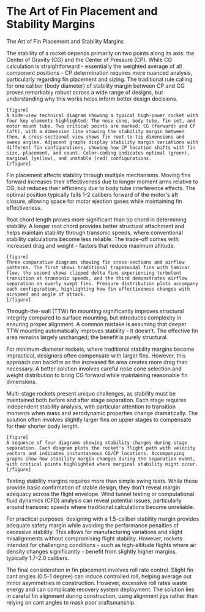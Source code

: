 # The Art of Fin Placement and Stability Margins

The Art of Fin Placement and Stability Margins

The stability of a rocket depends primarily on two points along its axis: the Center of Gravity (CG) and the Center of Pressure (CP). While CG calculation is straightforward - essentially the weighted average of all component positions - CP determination requires more nuanced analysis, particularly regarding fin placement and sizing. The traditional rule calling for one caliber (body diameter) of stability margin between CP and CG proves remarkably robust across a wide range of designs, but understanding why this works helps inform better design decisions.

```
[figure]
A side-view technical diagram showing a typical high-power rocket with four key elements highlighted: The nose cone, body tube, fin set, and motor mount tube. Two critical points are marked: CG (forward) and CP (aft), with a dimension line showing the stability margin between them. A cross-sectional view shows fin root-to-tip dimensions and sweep angles. Adjacent graphs display stability margin variations with different fin configurations, showing how CP location shifts with fin size, placement, and count. Color-coding indicates optimal (green), marginal (yellow), and unstable (red) configurations.
[/figure]
```

Fin placement affects stability through multiple mechanisms. Moving fins forward increases their effectiveness due to longer moment arms relative to CG, but reduces their efficiency due to body tube interference effects. The optimal position typically falls 1-2 calibers forward of the motor's aft closure, allowing space for motor ejection gases while maintaining fin effectiveness.

Root chord length proves more significant than tip chord in determining stability. A longer root chord provides better structural attachment and helps maintain stability through transonic speeds, where conventional stability calculations become less reliable. The trade-off comes with increased drag and weight - factors that reduce maximum altitude.

```
[figure]
Three comparative diagrams showing fin cross-sections and airflow patterns. The first shows traditional trapezoidal fins with laminar flow, the second shows clipped delta fins experiencing turbulent transition at transonic speeds, and the third demonstrates airflow separation on overly swept fins. Pressure distribution plots accompany each configuration, highlighting how fin effectiveness changes with airspeed and angle of attack.
[/figure]
```

Through-the-wall (TTW) fin mounting significantly improves structural integrity compared to surface mounting, but introduces complexity in ensuring proper alignment. A common mistake is assuming that deeper TTW mounting automatically improves stability - it doesn't. The effective fin area remains largely unchanged; the benefit is purely structural.

For minimum-diameter rockets, where traditional stability margins become impractical, designers often compensate with larger fins. However, this approach can backfire as the increased fin area creates more drag than necessary. A better solution involves careful nose cone selection and weight distribution to bring CG forward while maintaining reasonable fin dimensions.

Multi-stage rockets present unique challenges, as stability must be maintained both before and after stage separation. Each stage requires independent stability analysis, with particular attention to transition moments when mass and aerodynamic properties change dramatically. The solution often involves slightly larger fins on upper stages to compensate for their shorter body length.

```
[figure]
A sequence of four diagrams showing stability changes during stage separation. Each diagram plots the rocket's flight path with velocity vectors and indicates instantaneous CG/CP locations. Accompanying graphs show how stability margin changes during the separation event, with critical points highlighted where marginal stability might occur.
[/figure]
```

Testing stability margins requires more than simple swing tests. While these provide basic confirmation of stable design, they don't reveal margin adequacy across the flight envelope. Wind tunnel testing or computational fluid dynamics (CFD) analysis can reveal potential issues, particularly around transonic speeds where traditional calculations become unreliable.

For practical purposes, designing with a 1.5-caliber stability margin provides adequate safety margin while avoiding the performance penalties of excessive stability. This allows for manufacturing variations and slight misalignments without compromising flight stability. However, rockets intended for challenging conditions - such as high-altitude flights where air density changes significantly - benefit from slightly higher margins, typically 1.7-2.0 calibers.

The final consideration in fin placement involves roll rate control. Slight fin cant angles (0.5-1 degree) can induce controlled roll, helping average out minor asymmetries in construction. However, excessive roll rates waste energy and can complicate recovery system deployment. The solution lies in careful fin alignment during construction, using alignment jigs rather than relying on cant angles to mask poor craftsmanship.